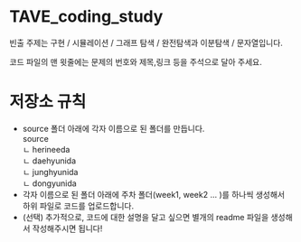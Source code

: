 # TAVE_coding_study

빈출 주제는 구현 / 시뮬레이션 / 그래프 탐색 / 완전탐색과 이분탐색 / 문자열입니다.

코드 파일의 맨 윗줄에는 문제의 번호와 제목,링크 등을 주석으로 달아 주세요.
# 저장소 규칙
- source 폴더 아래에 각자 이름으로 된 폴더를 만듭니다.<br>
source </br>
ㄴ herineeda </br>
ㄴ daehyunida </br>
ㄴ junghyunida </br>
ㄴ dongyunida </br>
- 각자 이름으로 된 폴더 아래에 주차 폴더(week1, week2 ... )를 하나씩 생성해서 하위 파일로 코드를 업로드합니다. 
- (선택) 추가적으로, 코드에 대한 설명을 달고 싶으면 별개의 readme 파일을 생성해서 작성해주시면 됩니다! 
